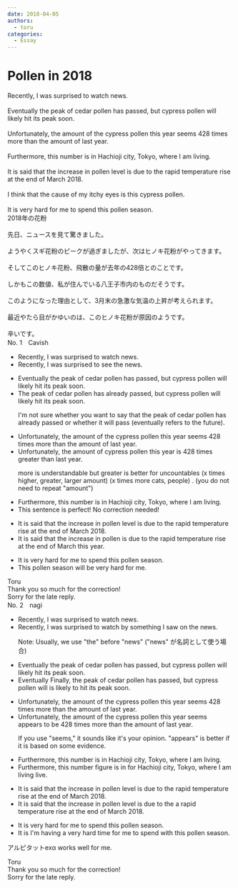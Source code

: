 ```yaml
---
date: 2018-04-05
authors:
  - toru
categories:
  - Essay
---
```


<h1 id="subject_show">Pollen in 2018</h1>
<div class="date" hidden>Apr 5, 2018 10:59</div>
<div id="post"><div id="body_show_ori">
Recently, I was surprised to watch news.<br/><br/>Eventually the peak of cedar pollen has passed, but cypress pollen will likely hit its peak soon.<br/><br/>Unfortunately, the amount of the cypress pollen this year seems 428 times more than the amount of last year.<br/><br/>Furthermore, this number is in Hachioji city, Tokyo, where I am living.<br/><br/>It is said that the increase in pollen level is due to the rapid temperature rise at the end of March 2018.<br/><br/>I think that the cause of my itchy eyes is this cypress pollen.<br/><br/>It is very hard for me to spend this pollen season.
</div></div>

<!-- more -->

<div id="post_ja"><div id="body_show_mo">
2018年の花粉<br/><br/>先日、ニュースを見て驚きました。<br/><br/>ようやくスギ花粉のピークが過ぎましたが、次はヒノキ花粉がやってきます。<br/><br/>そしてこのヒノキ花粉、飛散の量が去年の428倍とのことです。<br/><br/>しかもこの数値、私が住んでいる八王子市内のものだそうです。<br/><br/>このようになった理由として、3月末の急激な気温の上昇が考えられます。<br/><br/>最近やたら目がかゆいのは、このヒノキ花粉が原因のようです。<br/><br/>辛いです。
</div></div>
<div id="block"><div class="first_name"> No. 1　<span class="just_name">Cavish</span></div><div id="block2">
<ul class="correction_field">
<li class="incorrect">Recently, I was surprised to watch news.</li>
<li class="corrected correct">
Recently, I was surprised to see the news.
</li>
</ul>
<ul class="correction_field">
<li class="incorrect">Eventually the peak of cedar pollen has passed, but cypress pollen will likely hit its peak soon.</li>
<li class="corrected correct">
The peak of cedar pollen has already passed, but cypress pollen will likely hit its peak soon.
<p class="correction_comment">I'm not sure whether you want to say that the peak of cedar pollen has already passed or whether it will pass (eventually refers to the future).</p>
</li>
</ul>
<ul class="correction_field">
<li class="incorrect">Unfortunately, the amount of the cypress pollen this year seems 428 times more than the amount of last year.</li>
<li class="corrected correct">
Unfortunately, the amount of cypress pollen this year is 428 times greater than last year.
<p class="correction_comment">more is understandable but greater is better for uncountables (x times higher, greater, larger amount) (x times more cats, people) . (you do not need to repeat "amount")</p>
</li>
</ul>
<ul class="correction_field">
<li class="incorrect">Furthermore, this number is in Hachioji city, Tokyo, where I am living.</li>
<li class="corrected perfect">This sentence is perfect! No correction needed!</li>
</ul>
<ul class="correction_field">
<li class="incorrect">It is said that the increase in pollen level is due to the rapid temperature rise at the end of March 2018.</li>
<li class="corrected correct">
It is said that the increase in pollen is due to the rapid temperature rise at the end of March this year.
</li>
</ul>
<ul class="correction_field">
<li class="incorrect">It is very hard for me to spend this pollen season.</li>
<li class="corrected correct">
This pollen season will be very hard for me.
</li>
</ul>
</div><div class="name"><span class="just_name">Toru</span><br>
Thank you so much for the correction!<br/>Sorry for the late reply.
</div>
</div>
<div id="block"><div class="first_name"> No. 2　<span class="just_name">nagi</span></div><div id="block2">
<ul class="correction_field">
<li class="incorrect">Recently, I was surprised to watch news.</li>
<li class="corrected correct">
Recently, I was surprised <span class="sline">to watch</span> <span class="f_blue"><span class="f_bold">by something I saw on the</span></span> news.
<p class="correction_comment">Note: Usually, we use "the" before "news" ("news" が名詞として使う場合)</p>
</li>
</ul>
<ul class="correction_field">
<li class="incorrect">Eventually the peak of cedar pollen has passed, but cypress pollen will likely hit its peak soon.</li>
<li class="corrected correct">
<span class="sline">Eventually</span> <span class="f_blue"><span class="f_bold">Finally, </span></span>the peak of cedar pollen has passed, but cypress pollen <span class="sline">will</span> <span class="f_blue"><span class="f_bold">is</span></span> likely <span class="f_bold"><span class="f_blue">to</span></span> hit its peak soon.
</li>
</ul>
<ul class="correction_field">
<li class="incorrect">Unfortunately, the amount of the cypress pollen this year seems 428 times more than the amount of last year.</li>
<li class="corrected correct">
Unfortunately, the amount of <span class="sline">the</span> cypress pollen this year <span class="sline">seems</span> <span class="f_blue"><span class="f_bold">appears to be</span></span> 428 times more than the amount of last year.
<p class="correction_comment">If you use "seems," it sounds like it's your opinion. "appears" is better if it is based on some evidence.</p>
</li>
</ul>
<ul class="correction_field">
<li class="incorrect">Furthermore, this number is in Hachioji city, Tokyo, where I am living.</li>
<li class="corrected correct">
Furthermore, this <span class="sline">number</span> <span class="f_blue"><span class="f_bold">figure</span></span> is <span class="sline">in</span> <span class="f_blue"><span class="f_bold">for</span></span> Hachioji city, Tokyo, where I <span class="sline">am living</span> <span class="f_blue"><span class="f_bold">live</span></span>.
</li>
</ul>
<ul class="correction_field">
<li class="incorrect">It is said that the increase in pollen level is due to the rapid temperature rise at the end of March 2018.</li>
<li class="corrected correct">
It is said that the increase in pollen <span class="sline">level</span> is due to <span class="sline">the</span> <span class="f_blue"><span class="f_bold">a </span></span>rapid temperature rise at the end of March <span class="sline">2018</span>.
</li>
</ul>
<ul class="correction_field">
<li class="incorrect">It is very hard for me to spend this pollen season.</li>
<li class="corrected correct">
<span class="sline">It is</span> <span class="f_bold"><span class="f_blue">I'm having a</span></span> very hard <span class="f_blue"><span class="f_bold">time</span></span> <span class="sline">for me to spend</span> <span class="f_blue"><span class="f_bold">with</span></span> this pollen season.
</li>
</ul>
<p class="comment_small">
 アルピタットexα works well for me.
</p>

</div><div class="name"><span class="just_name">Toru</span><br>
Thank you so much for the correction!<br/>Sorry for the late reply.
</div>
</div>
